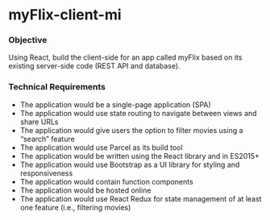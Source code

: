 # myFlix-client-mi
### Objective
Using React, build the client-side for an app called myFlix based on its existing server-side code (REST API and database).
### Technical Requirements
- The application would be a single-page application (SPA)
- The application would use state routing to navigate between views and share URLs
- The application would give users the option to filter movies using a “search” feature
- The application would use Parcel as its build tool
- The application would be written using the React library and in ES2015+
- The application would use Bootstrap as a UI library for styling and responsiveness
- The application would contain function components
- The application would be hosted online
- The application would use React Redux for state management of at least one feature (i.e., filtering movies)